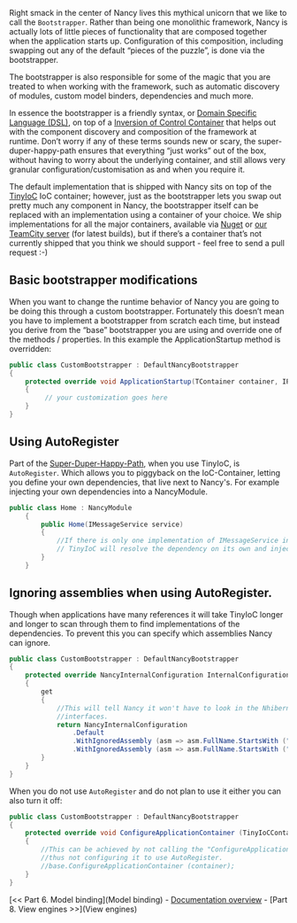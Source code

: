 Right smack in the center of Nancy lives this mythical unicorn that we like to call the `Bootstrapper`. Rather than being one monolithic framework, Nancy is actually lots of little pieces of functionality that are composed together when the application starts up. Configuration of this composition, including swapping out any of the default “pieces of the puzzle”, is done via the bootstrapper.

The bootstrapper is also responsible for some of the magic that you are treated to when working with the framework, such as automatic discovery of modules, custom model binders, dependencies and much more.

In essence the bootstrapper is a friendly syntax, or [Domain Specific Language (DSL)](http://en.wikipedia.org/wiki/Domain-specific_language), on top of a [Inversion of Control Container](http://en.wikipedia.org/wiki/Inversion_of_Control) that helps out with the component discovery and composition of the framework at runtime. Don’t worry if any of these terms sounds new or scary, the super-duper-happy-path ensures that everything “just works” out of the box, without having to worry about the underlying container, and still allows very granular configuration/customisation as and when you require it.

The default implementation that is shipped with Nancy sits on top of the [TinyIoC](https://github.com/grumpydev/TinyIoC) IoC container; however, just as the bootstrapper lets you swap out pretty much any component in Nancy, the bootstrapper itself can be replaced with an implementation using a container of your choice. We ship implementations for all the major containers, available via [Nuget](https://nuget.org/packages?q=Nancy.Bootstrappers) or [our TeamCity server](http://teamcity.codebetter.com/project.html?projectId=project112&tab=projectOverview&guest=true) (for latest builds), but if there’s a container that’s not currently shipped that you think we should support - feel free to send a pull request :-)

## Basic bootstrapper modifications

When you want to change the runtime behavior of Nancy you are going to be doing this through a custom bootstrapper. Fortunately this doesn’t mean you have to implement a bootstrapper from scratch each time, but instead you derive from the “base” bootstrapper you are using and override one of the methods / properties. In this example the ApplicationStartup method is overridden:

```c#
public class CustomBootstrapper : DefaultNancyBootstrapper
{
    protected override void ApplicationStartup(TContainer container, IPipelines pipelines)
    {
         // your customization goes here
    }
}
```

## Using AutoRegister

Part of the [Super-Duper-Happy-Path](https://github.com/NancyFx/Nancy/wiki/Introduction), when you use TinyIoC, is `AutoRegister`. Which allows you to piggyback on the IoC-Container, letting you define your own dependencies, that live next to Nancy's. For example injecting your own dependencies into a NancyModule.

```c#
public class Home : NancyModule
    {
        public Home(IMessageService service)
        {
            //If there is only one implementation of IMessageService in the application,
            // TinyIoC will resolve the dependency on its own and inject it in the module.
        }
    }
```

## Ignoring assemblies when using AutoRegister.

Though when applications have many references it will take TinyIoC longer and longer to scan through them to find implementations of the dependencies. To prevent this you can specify which assemblies Nancy can ignore. 

```c#
public class CustomBootstrapper : DefaultNancyBootstrapper
{
    protected override NancyInternalConfiguration InternalConfiguration
    {
        get
        {
            //This will tell Nancy it won't have to look in the Nhibernate or Lucene assemblies for implementations of your
            //interfaces.
            return NancyInternalConfiguration
                .Default
                .WithIgnoredAssembly (asm => asm.FullName.StartsWith ("NHibernate", StringComparison.InvariantCulture))
                .WithIgnoredAssembly (asm => asm.FullName.StartsWith ("Lucene", StringComparison.InvariantCulture));
        }
    }
}
```
When you do not use `AutoRegister` and do not plan to use it either you can also turn it off:

```c#
public class CustomBootstrapper : DefaultNancyBootstrapper
{
    protected override void ConfigureApplicationContainer (TinyIoCContainer container)
    {
        //This can be achieved by not calling the "ConfigureApplicationContainer" base,
        //thus not configuring it to use AutoRegister.
        //base.ConfigureApplicationContainer (container);
    }
}
```
[<< Part 6. Model binding](Model binding) - [Documentation overview](Documentation) - [Part 8. View engines >>](View engines)